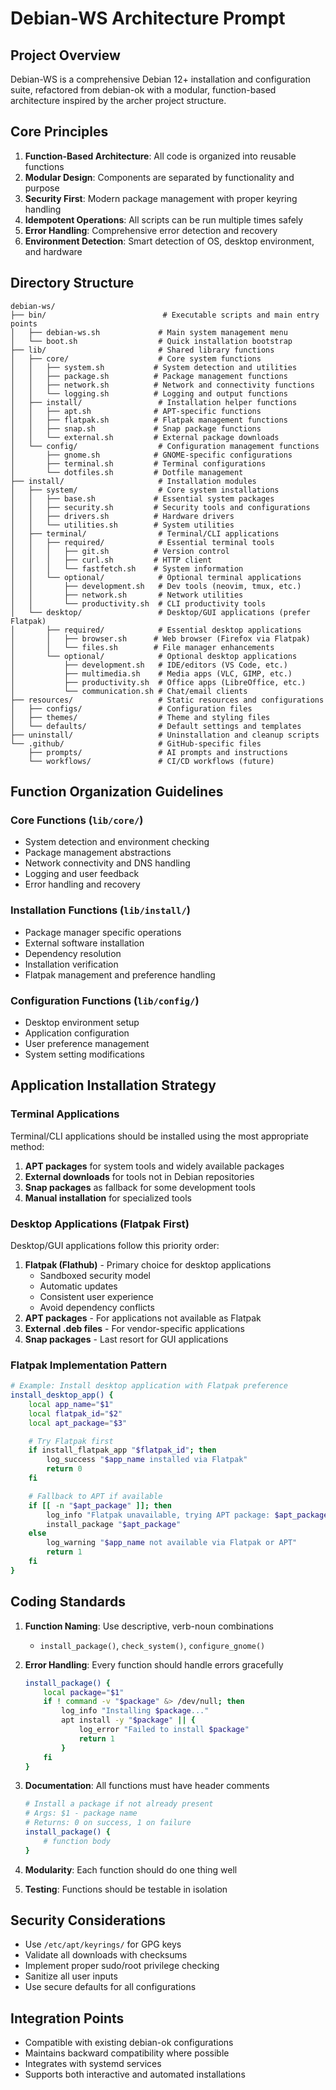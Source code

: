 # Debian-WS Architecture Prompt

## Project Overview

Debian-WS is a comprehensive Debian 12+ installation and configuration suite, refactored from debian-ok with a modular, function-based architecture inspired by the archer project structure.

## Core Principles

1. **Function-Based Architecture**: All code is organized into reusable functions
2. **Modular Design**: Components are separated by functionality and purpose
3. **Security First**: Modern package management with proper keyring handling
4. **Idempotent Operations**: All scripts can be run multiple times safely
5. **Error Handling**: Comprehensive error detection and recovery
6. **Environment Detection**: Smart detection of OS, desktop environment, and hardware

## Directory Structure

```
debian-ws/
├── bin/                          # Executable scripts and main entry points
│   ├── debian-ws.sh             # Main system management menu
│   └── boot.sh                  # Quick installation bootstrap
├── lib/                         # Shared library functions
│   ├── core/                    # Core system functions
│   │   ├── system.sh           # System detection and utilities
│   │   ├── package.sh          # Package management functions
│   │   ├── network.sh          # Network and connectivity functions
│   │   └── logging.sh          # Logging and output functions
│   ├── install/                 # Installation helper functions
│   │   ├── apt.sh              # APT-specific functions
│   │   ├── flatpak.sh          # Flatpak management functions
│   │   ├── snap.sh             # Snap package functions
│   │   └── external.sh         # External package downloads
│   └── config/                  # Configuration management functions
│       ├── gnome.sh            # GNOME-specific configurations
│       ├── terminal.sh         # Terminal configurations
│       └── dotfiles.sh         # Dotfile management
├── install/                     # Installation modules
│   ├── system/                  # Core system installations
│   │   ├── base.sh             # Essential system packages
│   │   ├── security.sh         # Security tools and configurations
│   │   ├── drivers.sh          # Hardware drivers
│   │   └── utilities.sh        # System utilities
│   ├── terminal/                # Terminal/CLI applications
│   │   ├── required/            # Essential terminal tools
│   │   │   ├── git.sh          # Version control
│   │   │   ├── curl.sh         # HTTP client
│   │   │   └── fastfetch.sh    # System information
│   │   └── optional/            # Optional terminal applications
│   │       ├── development.sh   # Dev tools (neovim, tmux, etc.)
│   │       ├── network.sh       # Network utilities
│   │       └── productivity.sh  # CLI productivity tools
│   └── desktop/                 # Desktop/GUI applications (prefer Flatpak)
│       ├── required/            # Essential desktop applications
│       │   ├── browser.sh      # Web browser (Firefox via Flatpak)
│       │   └── files.sh        # File manager enhancements
│       └── optional/            # Optional desktop applications
│           ├── development.sh   # IDE/editors (VS Code, etc.)
│           ├── multimedia.sh    # Media apps (VLC, GIMP, etc.)
│           ├── productivity.sh  # Office apps (LibreOffice, etc.)
│           └── communication.sh # Chat/email clients
├── resources/                   # Static resources and configurations
│   ├── configs/                 # Configuration files
│   ├── themes/                  # Theme and styling files
│   └── defaults/                # Default settings and templates
├── uninstall/                   # Uninstallation and cleanup scripts
└── .github/                     # GitHub-specific files
    ├── prompts/                 # AI prompts and instructions
    └── workflows/               # CI/CD workflows (future)
```

## Function Organization Guidelines

### Core Functions (`lib/core/`)
- System detection and environment checking
- Package management abstractions
- Network connectivity and DNS handling
- Logging and user feedback
- Error handling and recovery

### Installation Functions (`lib/install/`)
- Package manager specific operations
- External software installation
- Dependency resolution
- Installation verification
- Flatpak management and preference handling

### Configuration Functions (`lib/config/`)
- Desktop environment setup
- Application configuration
- User preference management
- System setting modifications

## Application Installation Strategy

### Terminal Applications
Terminal/CLI applications should be installed using the most appropriate method:
1. **APT packages** for system tools and widely available packages
2. **External downloads** for tools not in Debian repositories
3. **Snap packages** as fallback for some development tools
4. **Manual installation** for specialized tools

### Desktop Applications (Flatpak First)
Desktop/GUI applications follow this priority order:
1. **Flatpak (Flathub)** - Primary choice for desktop applications
   - Sandboxed security model
   - Automatic updates
   - Consistent user experience
   - Avoid dependency conflicts
2. **APT packages** - For applications not available as Flatpak
3. **External .deb files** - For vendor-specific applications
4. **Snap packages** - Last resort for GUI applications

### Flatpak Implementation Pattern
```bash
# Example: Install desktop application with Flatpak preference
install_desktop_app() {
    local app_name="$1"
    local flatpak_id="$2"
    local apt_package="$3"

    # Try Flatpak first
    if install_flatpak_app "$flatpak_id"; then
        log_success "$app_name installed via Flatpak"
        return 0
    fi

    # Fallback to APT if available
    if [[ -n "$apt_package" ]]; then
        log_info "Flatpak unavailable, trying APT package: $apt_package"
        install_package "$apt_package"
    else
        log_warning "$app_name not available via Flatpak or APT"
        return 1
    fi
}
```

## Coding Standards

1. **Function Naming**: Use descriptive, verb-noun combinations
   - `install_package()`, `check_system()`, `configure_gnome()`

2. **Error Handling**: Every function should handle errors gracefully
   ```bash
   install_package() {
       local package="$1"
       if ! command -v "$package" &> /dev/null; then
           log_info "Installing $package..."
           apt install -y "$package" || {
               log_error "Failed to install $package"
               return 1
           }
       fi
   }
   ```

3. **Documentation**: All functions must have header comments
   ```bash
   # Install a package if not already present
   # Args: $1 - package name
   # Returns: 0 on success, 1 on failure
   install_package() {
       # function body
   }
   ```

4. **Modularity**: Each function should do one thing well
5. **Testing**: Functions should be testable in isolation

## Security Considerations

- Use `/etc/apt/keyrings/` for GPG keys
- Validate all downloads with checksums
- Implement proper sudo/root privilege checking
- Sanitize all user inputs
- Use secure defaults for all configurations

## Integration Points

- Compatible with existing debian-ok configurations
- Maintains backward compatibility where possible
- Integrates with systemd services
- Supports both interactive and automated installations
